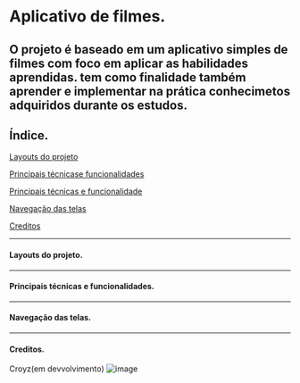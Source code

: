 # Aplicativo de filmes.
O projeto é baseado em um aplicativo simples de filmes com foco em aplicar as habilidades aprendidas. tem como finalidade também aprender e implementar na prática conhecimetos adquiridos durante os estudos.
------------
## Índice.
[Layouts do projeto](Layouts-do-projeto.)

[Principais técnicase funcionalidades](Principais-técnicas-e-funcionalidades)

[Principais técnicas e funcionalidade](Principais-técnicas-e-funcionalidades.)

[Navegação das telas](Navegação-das-telas.)

[Creditos](Creditos.)

------------
#### Layouts do projeto.
------------
#### Principais técnicas e funcionalidades.
------------
#### Navegação das telas.
------------
#### Creditos.
Croyz(em devvolvimento)
![image](https://github.com/CroyzCamel/Aplicativo-de-filmes/assets/141179127/a625340d-8186-44e0-b94b-d8087b96416f)

